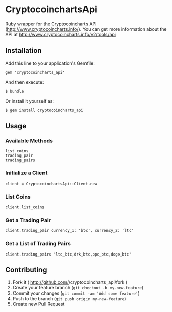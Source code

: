 # CryptocoinchartsApi

Ruby wrapper for the Cryptocoincharts API (http://www.cryptocoincharts.info/).
You can get more information about the API at http://www.cryptocoincharts.info/v2/tools/api

## Installation

Add this line to your application's Gemfile:

    gem 'cryptocoincharts_api'

And then execute:

    $ bundle

Or install it yourself as:

    $ gem install cryptocoincharts_api

## Usage

### Available Methods

    list_coins
    trading_pair
    trading_pairs

### Initialize a Client

    client = CryptocoinchartsApi::Client.new

### List Coins
  
    client.list_coins

### Get a Trading Pair

    client.trading_pair currency_1: 'btc', currency_2: 'ltc'

### Get a List of Trading Pairs

    client.trading_pairs "ltc_btc,drk_btc,ppc_btc,doge_btc"


## Contributing

1. Fork it ( http://github.com/<my-github-username>/cryptocoincharts_api/fork )
2. Create your feature branch (`git checkout -b my-new-feature`)
3. Commit your changes (`git commit -am 'Add some feature'`)
4. Push to the branch (`git push origin my-new-feature`)
5. Create new Pull Request
